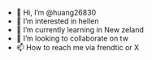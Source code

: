 - 👋 Hi, I’m @huang26830
- 👀 I’m interested in hellen
- 🌱 I’m currently learning in New zeland
- 💞️ I’m looking to collaborate on tw
- 📫 How to reach me via frendtic or X

<!---
huang26830/huang26830 is a ✨ special ✨ repository because its `README.md` (this file) appears on your GitHub profile.
You can click the Preview link to take a look at your changes.
--->
